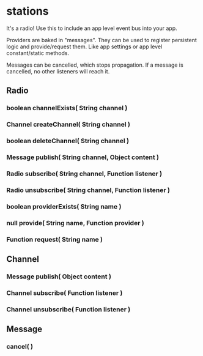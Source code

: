 stations
========

It's a radio!
Use this to include an app level event bus into your app.

Providers are baked in "messages".
They can be used to register persistent logic and provide/request them.
Like app settings or app level constant/static methods.

Messages can be cancelled, which stops propagation.
If a message is cancelled, no other listeners will reach it.

## Radio

### boolean channelExists( String channel )

### Channel createChannel( String channel )

### boolean deleteChannel( String channel )

### Message publish( String channel, Object content )

### Radio subscribe( String channel, Function listener )

### Radio unsubscribe( String channel, Function listener )

### boolean providerExists( String name )

### null provide( String name, Function provider )

### Function request( String name )


## Channel

### Message publish( Object content )

### Channel subscribe( Function listener )

### Channel unsubscribe( Function listener )


## Message

### cancel(  )


